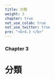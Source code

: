 ```yaml
---
title: 分類
weight: 3
chapter: true
not_use_colab: true
not_use_twitter: true
pre: "<b>4.3 </b>"
---
```


### Chapter 3

# 分類

